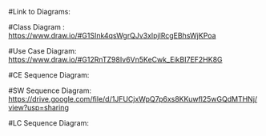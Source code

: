 #Link to Diagrams:

#Class Diagram : https://www.draw.io/#G1SInk4qsWgrQJv3xIpjlRcgEBhsWjKPoa

#Use Case Diagram: https://www.draw.io/#G12RnTZ98Iv6Vn5KeCwk_EikBI7EF2HK8G

#CE Sequence Diagram:

#SW Sequence Diagram: https://drive.google.com/file/d/1JFUCjxWpQ7p6xs8KKuwfl25wGQdMTHNj/view?usp=sharing

#LC Sequence Diagram:
